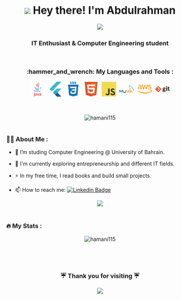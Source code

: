 <div id="header" align="center">
  <h1>
  <img src="https://media.giphy.com/media/hvRJCLFzcasrR4ia7z/giphy.gif" width="30px"/>
  Hey there! I'm Abdulrahman
</h1>
  <img src="https://media.giphy.com/media/J3ZB0wvXjsmJEvI2Dd/giphy.gif" width= "150"/>
<!--   <div id="badges">
  <a href="https://www.linkedin.com/in/abdulrahman-almarzouqi-6b9b48242/">
    <img src="https://img.shields.io/badge/LinkedIn-blue?style=for-the-badge&logo=linkedin&logoColor=white" alt="LinkedIn Badge"/>
  </a>
  <a href="your-youtube-URL">
    <img src="https://img.shields.io/badge/YouTube-red?style=for-the-badge&logo=youtube&logoColor=white" alt="Youtube Badge"/>
  </a>
  <a href="your-twitter-URL">
    <img src="https://img.shields.io/badge/Twitter-blue?style=for-the-badge&logo=twitter&logoColor=white" alt="Twitter Badge"/>
  </a>
</div> -->
<!-- <img src="https://komarev.com/ghpvc/?username=hamani115&style=flat-square&color=blue" alt=""/> -->
  <h3>IT Enthusiast & Computer Engineering student</h3>
  <p>&nbsp;</p>
  <h3>:hammer_and_wrench: My Languages and Tools :</h3>
<div>
  <img src="https://github.com/devicons/devicon/blob/master/icons/java/java-original-wordmark.svg" title="Java" alt="Java" width="40" height="40"/>&nbsp;
<!--   <img src="https://github.com/devicons/devicon/blob/master/icons/react/react-original-wordmark.svg" title="React" alt="React" width="40" height="40"/>&nbsp; -->
<!--   <img src="https://github.com/devicons/devicon/blob/master/icons/spring/spring-original-wordmark.svg" title="Spring" alt="Spring" width="40" height="40"/>&nbsp; -->
<!--   <img src="https://github.com/devicons/devicon/blob/master/icons/materialui/materialui-original.svg" title="Material UI" alt="Material UI" width="40" height="40"/>&nbsp; -->
  <img src="https://github.com/devicons/devicon/blob/master/icons/flutter/flutter-original.svg" title="Flutter" alt="Flutter" width="40" height="40"/>&nbsp;
<!--   <img src="https://github.com/devicons/devicon/blob/master/icons/redux/redux-original.svg" title="Redux" alt="Redux " width="40" height="40"/>&nbsp; -->
  <img src="https://github.com/devicons/devicon/blob/master/icons/css3/css3-plain-wordmark.svg"  title="CSS3" alt="CSS" width="40" height="40"/>&nbsp;
  <img src="https://github.com/devicons/devicon/blob/master/icons/html5/html5-original.svg" title="HTML5" alt="HTML" width="40" height="40"/>&nbsp;
  <img src="https://github.com/devicons/devicon/blob/master/icons/javascript/javascript-original.svg" title="JavaScript" alt="JavaScript" width="40" height="40"/>&nbsp;
<!--   <img src="https://github.com/devicons/devicon/blob/master/icons/firebase/firebase-plain-wordmark.svg" title="Firebase" alt="Firebase" width="40" height="40"/>&nbsp; -->
<!--   <img src="https://github.com/devicons/devicon/blob/master/icons/gatsby/gatsby-original.svg" title="Gatsby"  alt="Gatsby" width="40" height="40"/>&nbsp; -->
  <img src="https://github.com/devicons/devicon/blob/master/icons/mysql/mysql-original-wordmark.svg" title="MySQL"  alt="MySQL" width="40" height="40"/>&nbsp;
<!--   <img src="https://github.com/devicons/devicon/blob/master/icons/nodejs/nodejs-original-wordmark.svg" title="NodeJS" alt="NodeJS" width="40" height="40"/>&nbsp; -->
  <img src="https://github.com/devicons/devicon/blob/master/icons/amazonwebservices/amazonwebservices-plain-wordmark.svg" title="AWS" alt="AWS" width="40" height="40"/>&nbsp;
  <img src="https://github.com/devicons/devicon/blob/master/icons/git/git-original-wordmark.svg" title="Git" **alt="Git" width="40" height="40"/>
</div>
  <p>&nbsp;<p>
  <img src="https://github-readme-stats.vercel.app/api/top-langs/?username=hamani115&layout=compact&theme=vision-friendly-dark" alt="hamani115" width="500" />
</div>

<h1></h1>

### :man_technologist: About Me :
- :telescope: I’m studing Computer Engineering @ University of Bahrain.

- :seedling: I'm currently exploring entrepreneurship and different IT fields.

- :zap: In my free time, I read books and build small projects.

- :mailbox: How to reach me: [![Linkedin Badge](https://img.shields.io/badge/-Linkedin-blue?style=flat&logo=Linkedin&logoColor=white)](https://www.linkedin.com/in/abdulrahman-almarzouqi-6b9b48242/)

<div align="center">
  <img src="https://media.giphy.com/media/ckr4W2ppxPBeIF8dx4/giphy.gif" width="600"/>
</div>

<h1></h1>

### :fire: My Stats :
<!-- [![GitHub Streak](http://github-readme-streak-stats.herokuapp.com?user=hamani115&theme=dark&background=000000)](https://git.io/streak-stats)
[![Top Langs](https://github-readme-stats.vercel.app/api/top-langs/?username=hamani115&layout=compact&theme=vision-friendly-dark)](https://github.com/anuraghazra/github-readme-stats) -->
<div align="center">
  <img width="1000vw" src="http://github-readme-streak-stats.herokuapp.com?user=hamani115&theme=dark&background=000000" alt="hamani115" />
</div>

<h1></h1>
<p>&nbsp;</P>
<div align="center">
  <h3>☔ Thank you for visiting ☔</h3>
  <img src="https://media.giphy.com/media/iiJ870TcI3PZKxatzS/giphy.gif" width="600"/>
</div>
<!--
**hamani115/hamani115** is a ✨ _special_ ✨ repository because its `README.md` (this file) appears on your GitHub profile.

Here are some ideas to get you started:

- 🔭 I’m currently working on ...
- 🌱 I’m currently learning ...
- 👯 I’m looking to collaborate on ...
- 🤔 I’m looking for help with ...
- 💬 Ask me about ...
- 📫 How to reach me: ...
- 😄 Pronouns: ...
- ⚡ Fun fact: ...
-->
